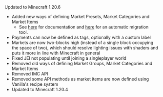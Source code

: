 Updated to Minecraft 1.20.6

- Added new ways of defining Market Presets, Market Categories and Market Items
    - See [here](https://mods.twelveiterations.com/mc/farming-for-blockheads/customization/) for documentation
      and [here](https://mods.twelveiterations.com/mc/farming-for-blockheads/migration-to-1204/) for an automatic
      migration tool.
- Payments can now be defined as tags, optionally with a custom label
- Markets are now two-blocks high (instead of a single block occupying the space of two), which should resolve lighting
  issues with shaders and puts it more in line with Minecraft in general
- Fixed JEI not populating until joining a singleplayer world
- Removed old ways of defining Market Groups, Market Categories and Market Items
- Removed IMC API
- Removed some API methods as market items are now defined using Vanilla's recipe system
- Updated to Minecraft 1.20.4